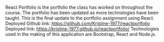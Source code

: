 React Portfolio is the portfolio the class has worked on throughout the course. The portfolio has been updated as more technologies have been taught. This is the final update to the portfolio assignment using React.
Deployed Github link: https://github.com/Kristine-1977/reactportfolio
Deployed link: https://kristine-1977.github.io/reactportfolio/
Technologies used in the making of this application are Bootstrap, React and Node.js.
